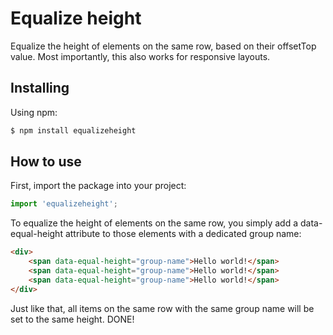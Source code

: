 # Equalize height

Equalize the height of elements on the same row, based on their offsetTop value. Most importantly, this also works for responsive layouts.

## Installing

Using npm:

```bash
$ npm install equalizeheight
```

## How to use

First, import the package into your project:

```js
import 'equalizeheight';
```

To equalize the height of elements on the same row, you simply add a data-equal-height attribute to those elements with a dedicated group name:

```html
<div>
    <span data-equal-height="group-name">Hello world!</span>
    <span data-equal-height="group-name">Hello world!</span>
    <span data-equal-height="group-name">Hello world!</span>
</div>
```

Just like that, all items on the same row with the same group name will be set to the same height. DONE!


